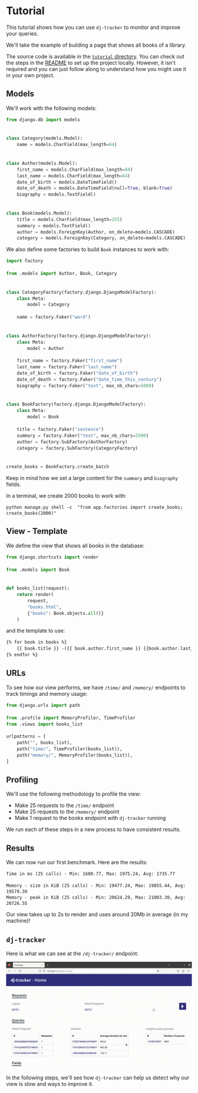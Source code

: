# Tutorial

This tutorial shows how you can use `dj-tracker` to monitor and improve your queries.

We'll take the example of building a page that shows all books of a library.

The source code is available in the [`tutorial` directory](https://github.com/Tijani-Dia/dj-tracker/tree/main/tutorial). You can check out the steps in the [README](https://github.com/Tijani-Dia/dj-tracker/tree/main/tutorial/README.md) to set up the project locally. However, it isn't required and you can just follow along to understand how you might use it in your own project.

## Models

We'll work with the following models:

```python
from django.db import models


class Category(models.Model):
    name = models.CharField(max_length=64)


class Author(models.Model):
    first_name = models.CharField(max_length=64)
    last_name = models.CharField(max_length=64)
    date_of_birth = models.DateTimeField()
    date_of_death = models.DateTimeField(null=True, blank=True)
    biography = models.TextField()


class Book(models.Model):
    title = models.CharField(max_length=255)
    summary = models.TextField()
    author = models.ForeignKey(Author, on_delete=models.CASCADE)
    category = models.ForeignKey(Category, on_delete=models.CASCADE)
```

We also define some factories to build `Book` instances to work with:

```python
import factory

from .models import Author, Book, Category


class CategoryFactory(factory.django.DjangoModelFactory):
    class Meta:
        model = Category

    name = factory.Faker("word")


class AuthorFactory(factory.django.DjangoModelFactory):
    class Meta:
        model = Author

    first_name = factory.Faker("first_name")
    last_name = factory.Faker("last_name")
    date_of_birth = factory.Faker("date_of_birth")
    date_of_death = factory.Faker("date_time_this_century")
    biography = factory.Faker("text", max_nb_chars=5000)


class BookFactory(factory.django.DjangoModelFactory):
    class Meta:
        model = Book

    title = factory.Faker("sentence")
    summary = factory.Faker("text", max_nb_chars=2500)
    author = factory.SubFactory(AuthorFactory)
    category = factory.SubFactory(CategoryFactory)


create_books = BookFactory.create_batch
```

Keep in mind how we set a large content for the `summary` and `biography` fields.

In a terminal, we create 2000 books to work with:

```console
python manage.py shell -c  "from app.factories import create_books; create_books(2000)"
```

## View - Template

We define the view that shows all books in the database:

```python
from django.shortcuts import render

from .models import Book


def books_list(request):
    return render(
        request,
        "books.html",
        {"books": Book.objects.all()}
    )
```

and the template to use:

```html
{% for book in books %}
    {{ book.title }} -({{ book.author.first_name }} {{book.author.last_name }}) - {{ book category }}
{% endfor %}
```

## URLs

To see how our view performs, we have `/time/` and `/memory/` endpoints to track timings and memory usage:

```python
from django.urls import path

from .profile import MemoryProfiler, TimeProfiler
from .views import books_list

urlpatterns = [
    path("", books_list),
    path("time/", TimeProfiler(books_list)),
    path("memory/", MemoryProfiler(books_list)),
]
```

## Profiling

We'll use the following methodology to profile the view:

-   Make 25 requests to the `/time/` endpoint
-   Make 25 requests to the `/memory/` endpoint
-   Make 1 request to the books endpoint with `dj-tracker` running

We run each of these steps in a new process to have consistent results.

## Results

We can now run our first benchmark. Here are the results:

```shell
Time in ms (25 calls) - Min: 1680.77, Max: 1975.24, Avg: 1735.77

Memory - size in KiB (25 calls) - Min: 19477.24, Max: 19855.44, Avg: 19579.39
Memory - peak in KiB (25 calls) - Min: 20624.29, Max: 21003.30, Avg: 20726.55
```

Our view takes up to 2s to render and uses around 20Mb in average (in my machine)!

## `dj-tracker`

Here is what we can see at the `/dj-tracker/` endpoint:

![dj-tracker Dashboard](../images/tuto-1.gif)

In the following steps, we'll see how `dj-tracker` can help us detect why our view is slow and ways to improve it.
